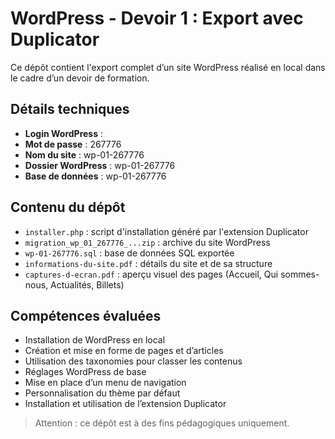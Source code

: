 # WordPress - Devoir 1 : Export avec Duplicator

Ce dépôt contient l'export complet d’un site WordPress réalisé en local dans le cadre d’un devoir de formation.

## Détails techniques

- **Login WordPress** : 
- **Mot de passe** : 267776
- **Nom du site** : wp-01-267776
- **Dossier WordPress** : wp-01-267776
- **Base de données** : wp-01-267776

## Contenu du dépôt

- `installer.php` : script d'installation généré par l'extension Duplicator
- `migration_wp_01_267776_...zip` : archive du site WordPress
- `wp-01-267776.sql` : base de données SQL exportée
- `informations-du-site.pdf` : détails du site et de sa structure
- `captures-d-ecran.pdf` : aperçu visuel des pages (Accueil, Qui sommes-nous, Actualités, Billets)

## Compétences évaluées

- Installation de WordPress en local
- Création et mise en forme de pages et d’articles
- Utilisation des taxonomies pour classer les contenus
- Réglages WordPress de base
- Mise en place d’un menu de navigation
- Personnalisation du thème par défaut
- Installation et utilisation de l’extension Duplicator

> Attention : ce dépôt est à des fins pédagogiques uniquement.
